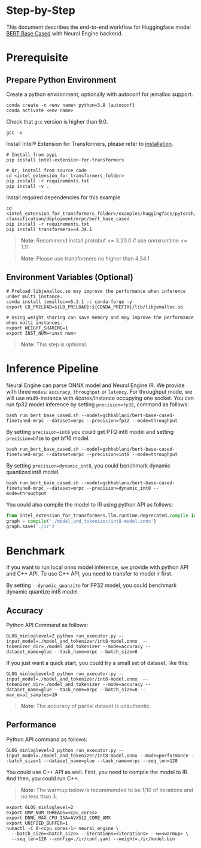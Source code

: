 Step-by-Step
======
This document describes the end-to-end workflow for Huggingface model [BERT Base Cased](https://huggingface.co/gchhablani/bert-base-cased-finetuned-mrpc) with Neural Engine backend.

# Prerequisite
## Prepare Python Environment
Create a python environment, optionally with autoconf for jemalloc support.
```shell
conda create -n <env name> python=3.8 [autoconf]
conda activate <env name>
```

Check that `gcc` version is higher than 9.0.
```shell
gcc -v
```

Install Intel® Extension for Transformers, please refer to [installation](/docs/installation.md).
```shell
# Install from pypi
pip install intel-extension-for-transformers

# Or, install from source code
cd <intel_extension_for_transformers_folder>
pip install -r requirements.txt
pip install -v .
```

Install required dependencies for this example
```shell
cd <intel_extension_for_transformers_folder>/examples/huggingface/pytorch/text-classification/deployment/mrpc/bert_base_cased
pip install -r requirements.txt
pip install transformers==4.34.1
```
>**Note**: Recommend install protobuf <= 3.20.0 if use onnxruntime <= 1.11

>**Note**: Please use transformers no higher than 4.34.1

## Environment Variables (Optional)
```shell
# Preload libjemalloc.so may improve the performance when inference under multi instance.
conda install jemalloc==5.2.1 -c conda-forge -y
export LD_PRELOAD=${LD_PRELOAD}:${CONDA_PREFIX}/lib/libjemalloc.so

# Using weight sharing can save memory and may improve the performance when multi instances.
export WEIGHT_SHARING=1
export INST_NUM=<inst num>
```
>**Note**: This step is optional.

# Inference Pipeline
Neural Engine can parse ONNX model and Neural Engine IR. 
We provide with three `mode`s: `accuracy`, `throughput` or `latency`. For throughput mode, we will use multi-instance with 4cores/instance occupying one socket.
You can run fp32 model inference by setting `precision=fp32`, command as follows:

```shell
bash run_bert_base_cased.sh --model=gchhablani/bert-base-cased-finetuned-mrpc --dataset=mrpc --precision=fp32 --mode=throughput
```

By setting `precision=int8` you could get PTQ int8 model and setting `precision=bf16` to get bf16 model.
```shell
bash run_bert_base_cased.sh --model=gchhablani/bert-base-cased-finetuned-mrpc --dataset=mrpc --precision=int8 --mode=throughput
```

By setting `precision=dynamic_int8`, you could benchmark dynamic quantized int8 model.
```shell
bash run_bert_base_cased.sh --model=gchhablani/bert-base-cased-finetuned-mrpc --dataset=mrpc --precision=dynamic_int8 --mode=throughput
```


You could also compile the model to IR using python API as follows:
```python
from intel_extension_for_transformers.llm.runtime.deprecated.compile import compile
graph = compile('./model_and_tokenizer/int8-model.onnx')
graph.save('./ir')
```

# Benchmark
If you want to run local onnx model inference, we provide with python API and C++ API. To use C++ API, you need to transfer to model ir first.

By setting `--dynamic_quanzite` for FP32 model, you could benchmark dynamic quantize int8 model.
## Accuracy

Python API Command as follows:
```shell
GLOG_minloglevel=2 python run_executor.py --input_model=./model_and_tokenizer/int8-model.onnx  --tokenizer_dir=./model_and_tokenizer --mode=accuracy --dataset_name=glue --task_name=mrpc --batch_size=8
```

If you just want a quick start, you could try a small set of dataset, like this:
```shell
GLOG_minloglevel=2 python run_executor.py --input_model=./model_and_tokenizer/int8-model.onnx  --tokenizer_dir=./model_and_tokenizer --mode=accuracy --dataset_name=glue --task_name=mrpc --batch_size=8 --max_eval_samples=10
```

>**Note**: The accuracy of partial dataset is unauthentic.

## Performance
Python API command as follows:
```shell
GLOG_minloglevel=2 python run_executor.py --input_model=./model_and_tokenizer/int8-model.onnx --mode=performance --batch_size=1 --dataset_name=glue --task_name=mrpc --seq_len=128
```


You could use C++ API as well. First, you need to compile the model to IR. And then, you could run C++.

>**Note**: The warmup below is recommended to be 1/10 of iterations and no less than 3.
```shell
export GLOG_minloglevel=2
export OMP_NUM_THREADS=<cpu_cores>
export DNNL_MAX_CPU_ISA=AVX512_CORE_AMX
export UNIFIED_BUFFER=1
numactl -C 0-<cpu_cores-1> neural_engine \
  --batch_size=<batch_size> --iterations=<iterations> --w=<warmup> \
  --seq_len=128 --config=./ir/conf.yaml --weight=./ir/model.bin
```
